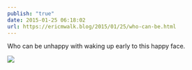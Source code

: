 ```yaml
---
publish: "true"
date: 2015-01-25 06:18:02
url: https://ericmwalk.blog/2015/01/25/who-can-be.html
---
```


Who can be unhappy with waking up early to this happy face.

![](https://ericmwalk.blog/uploads/2022/44c30e6c63.jpg)